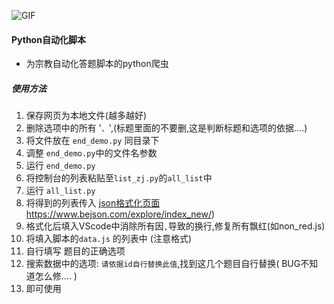 ![GIF](https://edu-image.nosdn.127.net/D97468EE8EBE2D04A09C4B76A3F55FE6.gif)

#### Python自动化脚本

- 为宗教自动化答题脚本的python爬虫

##### 使用方法

1. 保存网页为本地文件(越多越好)
2. 删除选项中的所有 '`、`',(标题里面的不要删,这是判断标题和选项的依据....)
3. 将文件放在 `end_demo.py` 同目录下
4. 调整 `end_demo.py`中的文件名参数
5. 运行 `end_demo.py`
6. 将控制台的列表粘贴至`list_zj.py`的`all_list`中
7. 运行 `all_list.py`
8. 将得到的列表传入  [json格式化页面](https://www.bejson.com/explore/index_new/)https://www.bejson.com/explore/index_new/)
9. 格式化后填入VScode中消除所有因`,`导致的换行,修复所有飘红(如non_red.js)
10. 将填入脚本的`data.js` 的列表中 (注意格式)
11. 自行填写 题目的正确选项
11. 搜索数据中的选项: `请依据id自行替换此值`,找到这几个题目自行替换( BUG不知道怎么修.... )
12. 即可使用
